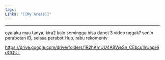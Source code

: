 ```yaml
---
tags: 
Links: "[[My Areas]]"
---
```

---
oya aku mau tanya, kira2 kalo seminggu bisa dapet 3 video nggak?
senin perabotan ID, selasa perabot Hub, rabu rekomentv

https://drive.google.com/drive/folders/1R2hKmUU4ABWeSn_CEbcs1hUapHidGQUT


